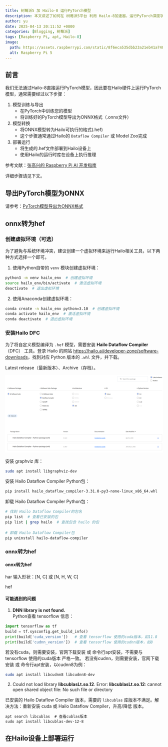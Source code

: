 ```yaml
---
title: 树莓派5 加 Hailo-8 运行PyTorch模型
description: 本文讲述了如何在 树莓派5平台 利用 Hailo-8加速器，运行PyTorch深度学习模型。
author: yu
date: 2025-04-13 20:11:52 +0800
categories: [Blogging, 树莓派]
tags: [Raspberry Pi, apt, Hailo-8]
image:
  path: https://assets.raspberrypi.com/static/8f6eca535dbb23a21eb41a748050e3a0/33b96/16gb.webp
  alt: Raspberry Pi 5
---
```


## 前言

我们无法通过Hailo-8直接运行PyTorch模型，因此要在Hailo硬件上运行PyTorch模型，通常需要经过以下步骤：
1. 模型训练与导出
   - 在PyTorch中训练您的模型
   - 将训练好的PyTorch模型导出为ONNX格式（.onnx文件）
2. 模型转换
   - 将ONNX模型转为Hailo可执行的格式(.hef)
   - 这个步骤通常通过Hailo的 `Dataflow Compiler` 或 Model Zoo完成
3. 部署运行
   - 将生成的.hef文件部署到Hailo设备上
   - 使用Hailo的运行时库在设备上执行推理

参考文献：[张高兴的 Raspberry Pi AI 开发指南](https://www.cnblogs.com/zhanggaoxing/p/18597244)

详细步骤请见下文。

##  导出PyTorch模型为ONNX

请参考：[PyTorch模型导出为ONNX格式](https://jiuyu77.github.io/posts/PyTorch-onnx-export/)

## onnx转为hef

### 创建虚拟环境（可选）

为了避免与系统环境冲突，建议创建一个虚拟环境来运行Hailo相关工具，以下两种方式选择一个即可。

1. 使用Python自带的 `venv` 模块创建虚拟环境：
```bash
python3 -m venv hailo_env  # 创建虚拟环境
source hailo_env/bin/activate  # 激活虚拟环境
deactivate  # 退出虚拟环境
```

2. 使用Anaconda创建虚拟环境：
```bash
conda create -n hailo_env python=3.10  # 创建虚拟环境
conda activate hailo_env  # 激活虚拟环境
conda deactivate  # 退出虚拟环境
```

### 安装Hailo DFC

为了将自定义模型编译为 `.hef` 模型，需要安装 **Hailo Dataflow Compiler**（DFC） 工具。登录 Hailo 的网站 <a href="https://hailo.ai/developer-zone/software-downloads" target="_blank">https://hailo.ai/developer-zone/software-downloads</a>，找到对应 Python 版本的 `.whl` 文件，并下载。


Latest release（最新版本）、Archive（存档）。

![](/common/posts/hailo/hailo-Dataflow-Compiler.png)

安装 graphviz 库：
```bash
sudo apt install libgraphviz-dev
```

安装 Hailo Dataflow Compiler Python包：
```bash
pip install hailo_dataflow_compiler-3.31.0-py3-none-linux_x86_64.whl
```

卸载 Hailo Dataflow Compiler Python包：
```bash
# 找到 Hailo Dataflow Compiler的包名
pip list  # 查看已安装的包
pip list | grep hailo  # 查找包含 hailo 的包

# 卸载 Hailo Dataflow Compiler包
pip uninstall hailo-dataflow-compiler
```


### onnx转为hef

#### onnx转为hef

har 输入形状：[N, C] 或 [N, H, W, C]

hef

#### 可能遇到的问题

1. **DNN library is not found.**<br/>
Python查看 tensorflow 信息：
```python
import tensorflow as tf
build = tf.sysconfig.get_build_info()
print(build['cuda_version'])   # 查看 tensorflow 使用的cuda版本，如11.8
print(build['cudnn_version'])  # 查看 tensorflow 使用的cudnn版本，如8
```
若没有cuda，则需要安装，官网下载安装 或 命令行apt安装，不需要与tensorflow 使用的cuda版本 严格一致。
若没有cudnn，则需要安装，官网下载安装 或 命令行apt安装，以cudnn8为例：
```bash
sudo apt install libcudnn8 libcudnn8-dev
```

2. Could not load library **libcublasLt.so.12**. Error: **libcublasLt.so.12**: cannot open shared object file: No such file or directory

已安装的 Hailo Dataflow Compiler 版本，需要的 `libcublas` 库版本不满足。解决方法：重新安装 cuda 或 Hailo Dataflow Compiler，升高/降低 版本。
```shell
apt search libcublas  # 查看cublas版本
sudo apt install libcublas-dev-12-8
```

## 在Hailo设备上部署运行

